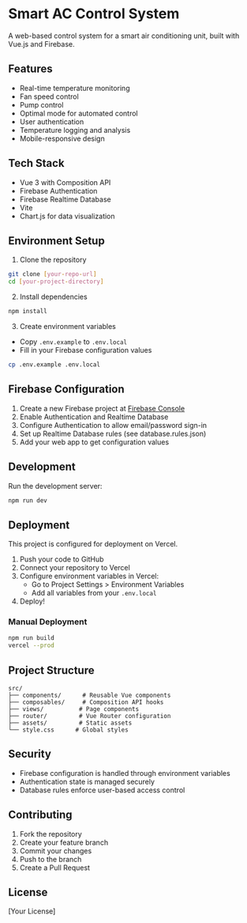 # Smart AC Control System

A web-based control system for a smart air conditioning unit, built with Vue.js and Firebase.

## Features

- Real-time temperature monitoring
- Fan speed control
- Pump control
- Optimal mode for automated control
- User authentication
- Temperature logging and analysis
- Mobile-responsive design

## Tech Stack

- Vue 3 with Composition API
- Firebase Authentication
- Firebase Realtime Database
- Vite
- Chart.js for data visualization

## Environment Setup

1. Clone the repository
```bash
git clone [your-repo-url]
cd [your-project-directory]
```

2. Install dependencies
```bash
npm install
```

3. Create environment variables
- Copy `.env.example` to `.env.local`
- Fill in your Firebase configuration values

```bash
cp .env.example .env.local
```

## Firebase Configuration

1. Create a new Firebase project at [Firebase Console](https://console.firebase.google.com)
2. Enable Authentication and Realtime Database
3. Configure Authentication to allow email/password sign-in
4. Set up Realtime Database rules (see database.rules.json)
5. Add your web app to get configuration values

## Development

Run the development server:
```bash
npm run dev
```

## Deployment

This project is configured for deployment on Vercel.

1. Push your code to GitHub
2. Connect your repository to Vercel
3. Configure environment variables in Vercel:
   - Go to Project Settings > Environment Variables
   - Add all variables from your `.env.local`
4. Deploy!

### Manual Deployment

```bash
npm run build
vercel --prod
```

## Project Structure

```
src/
├── components/      # Reusable Vue components
├── composables/     # Composition API hooks
├── views/          # Page components
├── router/         # Vue Router configuration
├── assets/         # Static assets
└── style.css      # Global styles
```

## Security

- Firebase configuration is handled through environment variables
- Authentication state is managed securely
- Database rules enforce user-based access control

## Contributing

1. Fork the repository
2. Create your feature branch
3. Commit your changes
4. Push to the branch
5. Create a Pull Request

## License

[Your License]
